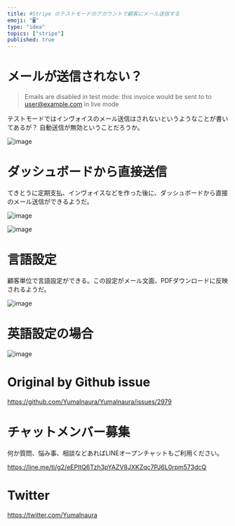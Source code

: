```yaml
---
title: #Stripe のテストモードのアカウントで顧客にメール送信する
emoji: "🖥"
type: "idea"
topics: ["stripe"]
published: true
---
```


# メールが送信されない？

>Emails are disabled in test mode: this invoice would be sent to to user@example.com in live mode

テストモードではインヴォイスのメール送信はされないというようなことが書いてあるが？ 自動送信が無効ということだろうか。

![image](https://user-images.githubusercontent.com/13635059/74207404-d8082400-4cc2-11ea-9ec4-b04c4eb16aac.png)

# ダッシュボードから直接送信

てきとうに定期支払、インヴォイスなどを作った後に、ダッシュボードから直接のメール送信ができるようだ。

![image](https://user-images.githubusercontent.com/13635059/74206408-9bd2c480-4cbe-11ea-9041-35182a04d129.png)

![image](https://user-images.githubusercontent.com/13635059/74207383-bdce4600-4cc2-11ea-9ad6-52dabe587279.png)

# 言語設定

顧客単位で言語設定ができる。この設定がメール文面、PDFダウンロードに反映されるようだ。

![image](https://user-images.githubusercontent.com/13635059/74207480-287f8180-4cc3-11ea-8ba5-7461d01b21ba.png)


# 英語設定の場合

![image](https://user-images.githubusercontent.com/13635059/74207503-40570580-4cc3-11ea-9753-d7f529a02cc5.png)


# Original by Github issue

https://github.com/YumaInaura/YumaInaura/issues/2979








<!-- Update From Qiita API -->

# チャットメンバー募集


何か質問、悩み事、相談などあればLINEオープンチャットもご利用ください。

https://line.me/ti/g2/eEPltQ6Tzh3pYAZV8JXKZqc7PJ6L0rpm573dcQ





# Twitter


https://twitter.com/YumaInaura


<!-- Update From Qiita API -->



